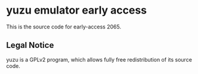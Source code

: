 yuzu emulator early access
=============

This is the source code for early-access 2065.

## Legal Notice

yuzu is a GPLv2 program, which allows fully free redistribution of its source code.